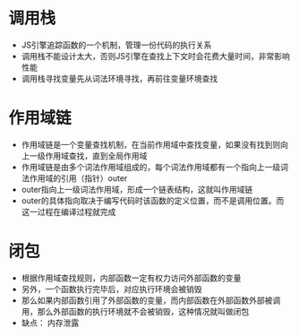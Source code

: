 # 调用栈

- JS引擎追踪函数的一个机制，管理一份代码的执行关系
- 调用栈不能设计太大，否则JS引擎在查找上下文时会花费大量时间，非常影响性能
- 调用栈寻找变量先从词法环境寻找，再前往变量环境查找

# 作用域链

- 作用域链是一个变量查找机制，在当前作用域中查找变量，如果没有找到则向上一级作用域查找，直到全局作用域
- 作用域链是由多个词法作用域组成的，每个词法作用域都有一个指向上一级词法作用域的引用（指针）outer
- outer指向上一级词法作用域，形成一个链表结构，这就叫作用域链
- outer的具体指向取决于编写代码时该函数的定义位置，而不是调用位置。而这一过程在编译过程就完成

# 闭包

- 根据作用域查找规则，内部函数一定有权力访问外部函数的变量
- 另外，一个函数执行完毕后，对应执行环境会被销毁
- 那么如果内部函数引用了外部函数的变量，而内部函数在外部函数外部被调用，那么外部函数的执行环境就不会被销毁，这种情况就叫做闭包
- 缺点： 内存泄露